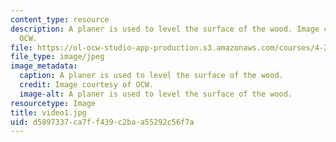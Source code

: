 ```yaml
---
content_type: resource
description: A planer is used to level the surface of the wood. Image courtesy of
  OCW.
file: https://ol-ocw-studio-app-production.s3.amazonaws.com/courses/4-296-furniture-making-spring-2005/d5897337ca7ff439c2baa55292c56f7a_video1.jpg
file_type: image/jpeg
image_metadata:
  caption: A planer is used to level the surface of the wood.
  credit: Image courtesy of OCW.
  image-alt: A planer is used to level the surface of the wood.
resourcetype: Image
title: video1.jpg
uid: d5897337-ca7f-f439-c2ba-a55292c56f7a
---
```

